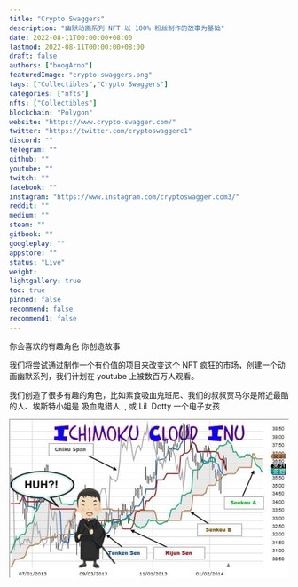 ```yaml
---
title: "Crypto Swaggers"
description: "幽默动画系列 NFT 以 100% 粉丝制作的故事为基础"
date: 2022-08-11T00:00:00+08:00
lastmod: 2022-08-11T00:00:00+08:00
draft: false
authors: ["boogArno"]
featuredImage: "crypto-swaggers.png"
tags: ["Collectibles","Crypto Swaggers"]
categories: ["nfts"]
nfts: ["Collectibles"]
blockchain: "Polygon"
website: "https://www.crypto-swagger.com/"
twitter: "https://twitter.com/cryptoswaggerc1"
discord: ""
telegram: ""
github: ""
youtube: ""
twitch: ""
facebook: ""
instagram: "https://www.instagram.com/cryptoswagger.com3/"
reddit: ""
medium: ""
steam: ""
gitbook: ""
googleplay: ""
appstore: ""
status: "Live"
weight: 
lightgallery: true
toc: true
pinned: false
recommend: false
recommend1: false
---
```

<p>你会喜欢的有趣角色 你创造故事</p>
<p>我们将尝试通过制作一个有价值的项目来改变这个 NFT 疯狂的市场，创建一个动画幽默系列，我们计划在 youtube 上被数百万人观看。</p>
<p>我们创造了很多有趣的角色，比如素食吸血鬼班尼、我们的叔叔贾马尔是附近最酷的人、埃斯特小姐是&nbsp;吸血鬼猎人&nbsp; , 或 Lil&nbsp; Dotty 一个电子女孩</p>

![FU7RtqUVUAAT5Vq](FU7RtqUVUAAT5Vq.jpg)
